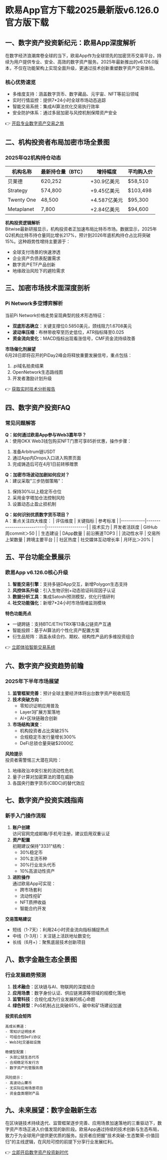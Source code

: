 # 欧易App官方下载2025最新版v6.126.0官方版下载

## 一、数字资产投资新纪元：欧易App深度解析

在数字经济浪潮席卷全球的当下，欧易App作为全球领先的加密货币交易平台，持续为用户提供专业、安全、高效的数字资产服务。2025年最新推出的v6.126.0版本，不仅在功能架构上实现全面升级，更通过技术创新重塑数字资产交易体验。

### 核心优势速览
- 多维度支持：涵盖数字货币、数字藏品、元宇宙、NFT等前沿领域
- 实时行情监控：提供7*24小时全球市场动态追踪
- 智能交易系统：集成AI算法优化交易执行效率
- 安全防护体系：通过多层加密与风控机制保障资产安全

👉 [开启专业数字资产交易之旅](https://bit.ly/okx_welcome)

## 二、机构投资者布局加密市场全景图

### 2025年Q2机构持仓动态
| 机构名称        | 最新持仓量（BTC） | 增持幅度 | 平均购入价 |
|----------------|------------------|----------|------------|
| 贝莱德          | 620,252          | +30.9亿美元 | $58,510    |
| Strategy        | 574,800          | +9.45亿美元 | $103,498   |
| Twenty One      | 48,500           | +4.587亿美元| $95,300    |
| Metaplanet      | 7,800            | +2.84亿美元 | $94,600    |

**机构投资逻辑解析**  
Bitwise最新研报显示，机构投资者正加速布局比特币市场。数据显示，2025年Q2机构比特币持仓量同比增长217%，预计到2026年底机构持仓占比将突破15%。这种趋势性增持主要源于：
- 全球支付场景的快速渗透
- 企业资产负债表配置需求
- 数字资产ETF产品创新
- 地缘政治风险下的避险需求

## 三、加密市场技术面深度剖析

### Pi Network多空博弈解析
当前Pi Network价格走势呈现典型的技术形态特征：
- **双底形态确立**：关键支撑位0.5850美元，颈线阻力1.6708美元
- **波动率压缩**：布林带收窄至历史低位，ATR指标降至0.025
- **资金流向变化**：MACD指标出现看涨信号，CMF资金流持续改善

**市场催化剂展望**  
6月28日即将召开的PiDay2峰会将释放重要发展信号，重点包括：
1. .pi域名拍卖结果
2. OpenNetwork生态路线图
3. 开发者激励计划升级

👉 [获取实时技术分析报告](https://bit.ly/okx_welcome)

## 四、数字资产投资FAQ

### 常见问题解答
**Q：如何通过欧易App参与Web3嘉年华？**  
A：使用OKX Web3钱包购买NFT门票可享85折优惠，操作步骤：
1. 准备Arbitrum链USDT
2. 通过App内Drops入口进入购票页面
3. 完成铸造后可在4月1日前转移赠票

**Q：加密市场波动加剧如何应对？**  
A：建议采取"三步防御策略"：
1. 保持30%以上稳定币仓位
2. 采用金字塔加仓法控制风险
3. 设置动态止盈止损机制

**Q：如何识别优质数字货币项目？**  
A：重点关注四大维度：
| 评估维度   | 关键指标                  | 参考标准           |
|------------|---------------------------|--------------------|
| 技术实力   | 开发者活跃度              | GitHub周commit＞50 |
| 生态建设   | DApp数量                  | 前沿赛道TOP3       |
| 流动性水平 | 交易所上架数量            | 跨境主要平台       |
| 社区热度   | 社交媒体互动增长率        | 月环比＞20%        |

## 五、平台功能全景展示

### 欧易App v6.126.0核心升级
1. **智能交易引擎**：支持多链DApp交互，新增Polygon生态支持
2. **风控体系升级**：引入生物识别+动态验证码双因子认证
3. **数据分析工具**：集成Satoshi预测模型，优化行情研判
4. **社交功能强化**：新增7*24小时市场情绪监测模块

**特色功能亮点**  
- 一键跨链：支持BTC/ETH/TRX等13条公链资产互通
- 智能投顾：基于AI算法的个性化资产配置方案
- 衍生品矩阵：涵盖永续合约、期权、结构性产品的多维投资组合

👉 [立即体验智能交易系统](https://bit.ly/okx_welcome)

## 六、数字资产投资趋势前瞻

### 2025年下半年市场展望
1. **监管框架完善**：预计全球主要经济体将出台数字资产税收规范
2. **技术突破方向**：
   - 零知识证明应用普及
   - Layer3扩展方案落地
   - AI+区块链融合创新
3. **市场结构演变**：
   - 机构投资者占比突破25%
   - 合规稳定币发行量增长300%
   - DeFi总锁仓量突破$2000亿

**风险提示**  
投资者需警惕三大潜在风险：
1. 地缘政治冲突引发的流动性危机
2. 量子计算对加密算法的潜在威胁
3. 各国央行数字货币(CBDC)的替代效应

## 七、数字资产投资实践指南

### 新手入门操作流程
1. **账户创建**  
   访问官网完成邮箱/手机号注册，建议启用双重认证
2. **资产配置**  
   初期建议保持"3331"结构：
   - 30%稳定币
   - 30%主流币种
   - 30%行业龙头代币
   - 10%高波动性资产
3. **进阶操作**  
   通过欧易App可实现：
   - 跨市场套利
   - 流动性挖矿
   - NFT质押收益
   - 智能合约开发

**交易策略建议**  
- 短线（1-7天）：利用24小时资金流向指标捕捉热点
- 中线（1-3月）：关注链上活跃地址数变化
- 长线（6月+）：聚焦底层技术创新项目

## 八、数字金融生态全景图

### 行业发展趋势预测
1. **技术融合**：区块链与AI、物联网的深度结合
2. **应用场景**：数字身份认证、供应链溯源等领域的规模化落地
3. **监管科技**：合规化成为行业发展的核心命题
4. **绿色转型**：PoS机制占比突破65%，碳中和矿场建设加速

**投资机会矩阵**
```
高成长赛道：
- 零知识证明技术
- 可组合性DeFi协议
- Web3社交基础设施

稳健型配置：
- 头部公链生态代币
- 合规稳定币发行方
- 数字资产托管服务商

风险提示：
- 高波动山寨币
- 无实际应用场景项目
- 资金盘类理财产品
```

## 九、未来展望：数字金融新生态

在区块链技术持续迭代、监管框架逐步完善、应用场景加速落地的三重驱动下，数字资产市场正进入价值发现的新阶段。欧易App通过持续的技术创新与生态布局，致力于为全球用户提供更优质的服务。投资者应把握"技术突破-生态繁荣-价值回归"的主线逻辑，在风险可控的前提下分享行业发展红利。

👉 [立即开启数字资产投资新时代](https://bit.ly/okx_welcome)
